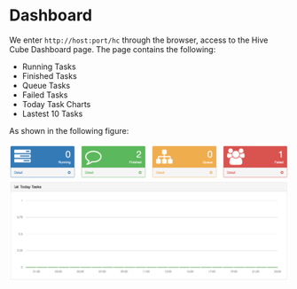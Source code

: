 # Dashboard

We enter ```http://host:port/hc``` through the browser, access to the Hive Cube Dashboard page. The page contains the following:
  * Running Tasks
  * Finished Tasks
  * Queue Tasks
  * Failed Tasks
  * Today Task Charts
  * Lastest 10 Tasks

As shown in the following figure:

![Dashboard](../res/dashboard@2x.png)
